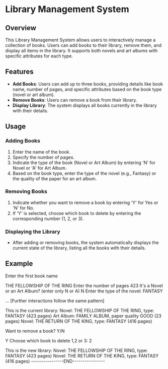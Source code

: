 # Library Management System

## Overview
This Library Management System allows users to interactively manage a collection of books. Users can add books to their library, remove them, and display all items in the library. It supports both novels and art albums with specific attributes for each type.

## Features
- **Add Books**: Users can add up to three books, providing details like book name, number of pages, and specific attributes based on the book type (novel or art album).
- **Remove Books**: Users can remove a book from their library.
- **Display Library**: The system displays all books currently in the library with their details.

## Usage

### Adding Books
1. Enter the name of the book.
2. Specify the number of pages.
3. Indicate the type of the book (Novel or Art Album) by entering 'N' for Novel or 'A' for Art Album.
4. Based on the book type, enter the type of the novel (e.g., Fantasy) or the quality of the paper for an art album.

### Removing Books
1. Indicate whether you want to remove a book by entering 'Y' for Yes or 'N' for No.
2. If 'Y' is selected, choose which book to delete by entering the corresponding number (1, 2, or 3).

### Displaying the Library
- After adding or removing books, the system automatically displays the current state of the library, listing all the books with their details.

## Example
Enter the first book name

THE FELLOWSHIP OF THE RING
Enter the number of pages
423
It's a Novel or an Art Album? (enter only N or A)
N
Enter the type of the novel:
FANTASY

... [Further interactions follow the same pattern]

This is the current library:
Novel: THE FELLOWSHIP OF THE RING, type: FANTASY (423 pages)
Art Album: FAMILY ALBUM, paper quality GOOD (23 pages)
Novel: THE RETURN OF THE KING, type: FANTASY (416 pages)

Want to remove a book? Y/N

Y
Choose which book to delete 1,2 or 3:
2

This is the new library:
Novel: THE FELLOWSHIP OF THE RING, type: FANTASY (423 pages)
Novel: THE RETURN OF THE KING, type: FANTASY (416 pages)
----------------END----------------
